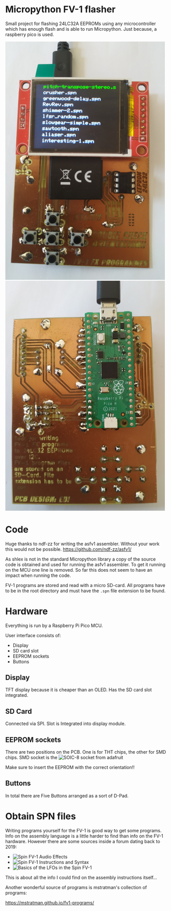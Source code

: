 # Micropython FV-1 flasher

Small project for flashing 24LC32A EEPROMs using any microcontroller which has enough flash and
is able to run Micropython. Just because, a raspberry pico is used.

<p float="left">
  <img src="pic/prototype_front.jpg" width="500" />
  <img src="pic/prototype_back.jpg" width="500" />
</p>

# Code

Huge thanks to ndf-zz for writing the asfv1 assembler. Without your work this would not be possible.
<https://github.com/ndf-zz/asfv1/>

As shlex is not in the standard Micropython library a copy of the source code is obtained and used
for running the asfv1 assembler. To get it running on the MCU one line is removed. So far this does
not seem to have an impact when running the code.

FV-1 programs are stored and read with a micro SD-card. All programs have to be in the root directory
and must have the `.spn` file extension to be found.

# Hardware

Everything is run by a Raspberry Pi Pico MCU.

User interface consists of:
- Display
- SD card slot
- EEPROM sockets
- Buttons

## Display

TFT display because it is cheaper than an OLED.
Has the SD card slot integrated.

## SD Card

Connected via SPI. Slot is Integrated into display module.

## EEPROM sockets

There are two positions on the PCB. One is for THT chips, the other for SMD chips.
SMD socket is the ![SOIC-8 socket from adafruit](https://www.adafruit.com/product/4726)

Make sure to insert the EEPROM with the correct orientation!!

## Buttons

In total there are Five Buttons arranged as a sort of D-Pad.

# Obtain SPN files

Writing programs yourself for the FV-1 is good way to get some programs. Info on the assembly
language is a little harder to find than info on the FV-1 hardware. However there are some
sources inside a forum dating back to 2019:

- ![Spin FV-1 Audio Effects](https://xenvn.com/threads/spin-fv-1-audio-effects.125)
- ![Spin FV-1 Instructions and Syntax](https://xenvn.com/threads/spin-fv-1-instructions-and-syntax.122/)
- ![Basics of the LFOs in the Spin FV-1](https://xenvn.com/threads/basics-of-the-lfos-in-the-spin-fv-1.123/)

This is about all the info I could find on the assembly instructions itself...

Another wonderful source of programs is mstratman's collection of programs:

<https://mstratman.github.io/fv1-programs/>
